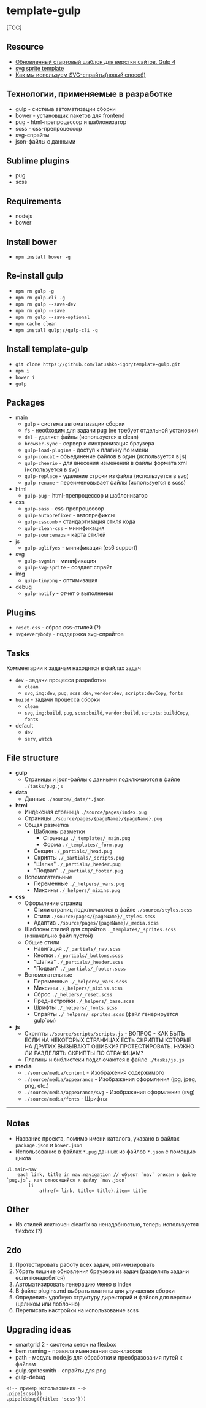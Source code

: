 
# template-gulp

[TOC]

## Resource

* [Обновленный стартовый шаблон для верстки сайтов. Gulp 4](https://www.youtube.com/watch?v=pkeihmGpP1c)
* [svg sprite template](https://github.com/glivera-team/glivera-team-template/blob/master/assets/sass/templates/_sprite_template.scss)
* [Как мы используем SVG-спрайты(новый способ)](http://glivera-team.github.io/svg/2016/06/13/svg-sprites-2.html)

## Технологии, применяемые в разработке

* gulp - система автоматизации сборки
* bower - установщик пакетов для frontend
* pug - html-препроцессор и шаблонизатор
* scss - css-препроцессор
* svg-спрайты
* json-файлы с данными

## Sublime plugins

* pug
* scss

## Requirements

* nodejs
* bower

## Install bower

* `npm install bower -g`

## Re-install gulp

* `npm rm gulp -g`
* `npm rm gulp-cli -g`
* `npm rm gulp --save-dev`
* `npm rm gulp --save`
* `npm rm gulp --save-optional`
* `npm cache clean`
* `npm install gulpjs/gulp-cli -g`

## Install template-gulp

* `git clone https://github.com/latushko-igor/template-gulp.git`
* `npm i`
* `bower i`
* `gulp`

## Packages

* main
	- `gulp` - система автоматизации сборки
	- `fs` - необходим для задачи pug (не требует отдельной установки)
	- `del` - удаляет файлы (используется в clean)
	- `browser-sync` - сервер и синхронизация браузера
	- `gulp-load-plugins` - доступ к плагину по имени
	- `gulp-concat` - объединение файлов в один (используется в js)
	- `gulp-cheerio` - для внесения изменений в файлы формата xml (используется в svg)
	- `gulp-replace` - удаление строки из файла (используется в svg)
	- `gulp-rename` - переименовывает файлы (используется в scss)
* html
	- `gulp-pug` - html-препроцессор и шаблонизатор
* css
	- `gulp-sass` - css-препроцессор
	- `gulp-autoprefixer` - автопрефиксы
	- `gulp-csscomb` - стандартизация стиля кода
	- `gulp-clean-css` - минификация
	- `gulp-sourcemaps` - карта стилей
* js
	- `gulp-uglifyes` - минификация (es6 support)
* svg
	- `gulp-svgmin` - минификация
	- `gulp-svg-sprite` - создает спрайт
* img
	- `gulp-tinypng` - оптимизация
* debug
	- `gulp-notify` - отчет о выполнении

## Plugins

* `reset.css` - сброс css-стилей (?)
* `svg4everybody` - поддержка svg-спрайтов

## Tasks

Комментарии к задачам находятся в файлах задач

* `dev` - задачи процесса разработки
	- `clean`
	- `svg`, `img:dev`, `pug`, `scss:dev`, `vendor:dev`, `scripts:devCopy`, `fonts`
* `build` - задачи процесса сборки
	- `clean`
	- `svg`, `img:build`, `pug`, `scss:build`, `vendor:build`, `scripts:buildCopy`, `fonts`
* default
	- `dev`
	- `serv`, `watch`

## File structure

* **gulp**
	- Страницы и json-файлы с данными подключаются в файле `./tasks/pug.js`
* **data**
	- Данные `./source/_data/*.json`
* **html**
	- Индексная страница `./source/pages/index.pug`
	- Страницы `./source/pages/{pageName}/{pageName}.pug`
	- Общая разметка
		+ Шаблоны разметки
			* Страница `./_templates/_main.pug`
			* Форма `./_templates/_form.pug`
		+ Секция <head> `./_partials/_head.pug`
		+ Скрипты <body> `./_partials/_scripts.pug`
		+ "Шапка" `./_partials/_header.pug`
		+ "Подвал" `./_partials/_footer.pug`
	- Вспомогательные
		+ Переменные `./_helpers/_vars.pug`
		+ Миксины `./_helpers/_mixins.pug`
* **css**
	- Оформление страниц
		+ Стили страниц подключаются в файле `./source/styles.scss`
		+ Стили `./source/pages/{pageName}/_styles.scss`
		+ Адаптив `./source/pages/{pageName}/_media.scss`
	- Шаблоны стилей для спрайтов `._templates/_sprites.scss` (изначально файл пустой)
	- Общие стили
		+ Навигация `./_partials/_nav.scss`
		+ Кнопки `./_partials/_buttons.scss`
		+ "Шапка" `./_partials/_header.scss`
		+ "Подвал" `./_partials/_footer.scss`
	- Вспомогательные
		+ Переменные `./_helpers/_vars.scss`
		+ Миксины `./_helpers/_mixins.scss`
		+ Сброс `./_helpers/_reset.scss`
		+ Преднастройки `./_helpers/_base.scss`
		+ Шрифты `./_helpers/_fonts.scss`
		+ Спрайты `./_helpers/_sprites.scss` (файл генерируется gulp`ом)
* **js**
	- Скрипты `./source/scripts/scripts.js` - ВОПРОС - КАК БЫТЬ ЕСЛИ НА НЕКОТОРЫХ СТРАНИЦАХ ЕСТЬ СКРИПТЫ КОТОРЫЕ НА ДРУГИХ ВЫЗЫВАЮТ ОШИБКИ? ПРОТЕСТИРОВАТЬ. НУЖНО ЛИ РАЗДЕЛЯТЬ СКРИПТЫ ПО СТРАНИЦАМ?
	- Плагины и библиотеки подключаются в файле `./tasks/js.js`
* **media**
	- `./source/media/content` - Изображения содержимого
	- `./source/media/appearance` - Изображения оформления (jpg, jpeg, png, etc.)
	- `./source/media/appearance/svg` - Изображения оформления (svg)
	- `./source/media/fonts` - Шрифты

---

## Notes

* Название проекта, помимо имени каталога, указано в файлах `package.json` и `bower.json`
* Использование в файлах `*.pug` данных из файлов `*.json` с помощью цикла
~~~pug
ul.main-nav
	each link, title in nav.navigation // объект `nav` описан в файле `pug.js`, как относящийся к файлу `nav.json`
		li
			a(href= link, title= title).item= title
~~~

## Other

* Из стилей исключен clearfix за ненадобностью, теперь используется flexbox (?)

## 2do

1. Протестировать работу всех задач, оптимизировать
2. Убрать лишние обновления браузера из задач (разделить задачи если понадобится)
3. Автоматизировать генерацию меню в index
4. В файле plugins.md выбрать плагины для улучшения сборки
5. Определить удобную структуру директорий и файлов для верстки (целиком или поблочно)
6. Переписать настройки на использование scss

## Upgrading ideas

* smartgrid 2 - система сеток на flexbox
* bem naming - правила именования css-классов
* path - модуль node.js для обработки и преобразования путей к файлам
* gulp.spritesmith - спрайты для png
* gulp-debug
~~~
<!-- пример использования -->
.pipe(scss())
.pipe(debug({title: 'scss'}))
~~~
